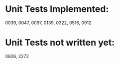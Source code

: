 # Unit Tests Implemented:

0039, 0047, 0097, 0139, 0322, 0516, 0912

# Unit Tests not written yet:
0926, 2272